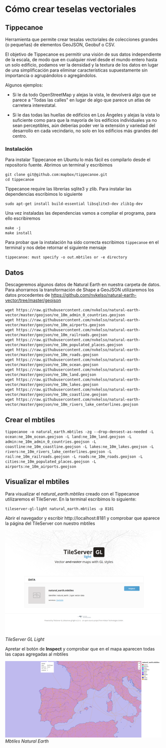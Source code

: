 # Cómo crear teselas vectoriales

## Tippecanoe

Herramienta que permite crear tesalas vectoriales de colecciones grandes (o pequeñas) de elementos GeoJSON, Geobuf o CSV.

El objetivo de Tippecanoe es permitir una visión de sus datos independiente de la escala, de modo que en cualquier nivel desde el mundo entero hasta un solo edificio, podamos ver la densidad y la textura de los datos en lugar de una simplificación para eliminar características supuestamente sin importancia o agrupándolos o agregándolos.

Algunos ejemplos:

- Si le da todo OpenStreetMap y alejas la vista, le devolverá algo que se parece a "Todas las calles" en lugar de algo que parece un atlas de carretera interestatal.

- Si le das todas las huellas de edificios en Los Ángeles y alejas la vista lo suficiente como para que la mayoría de los edificios individuales ya no sean perceptibles, aún deberías poder ver la extensión y variedad del desarrollo en cada vecindario, no solo en los edificios más grandes del centro.

### Instalación

Para instalar Tippecanoe en Ubuntu lo más fácil es compilarlo desde el repositorio fuente. Abrimos un terminal y escribimos

```
git clone git@github.com:mapbox/tippecanoe.git
cd tippecanoe
``` 

Tippecanoe require las librerías sqlite3 y zlib. Para instalar las dependencias escribimos lo siguiente 

```
sudo apt-get install build-essential libsqlite3-dev zlib1g-dev
```

Una vez instaladas las dependencias vamos a compliar el programa, para ello escribiremos

```
make -j
make install
```

Para probar que la instalación ha sido correcta escribimos ```tippecanoe``` en el terminal y nos debe retornar el siguiente mensaje

```
tippecanoe: must specify -o out.mbtiles or -e directory
```

## Datos 

Descageremos algunos datos de Natural Earth en nuestra carpeta de datos. Para ahorrarnos la transformación de Shape a GeoJSON utilizaremos los datos procedentes de https://github.com/nvkelso/natural-earth-vector/tree/master/geojson

```
wget https://raw.githubusercontent.com/nvkelso/natural-earth-vector/master/geojson/ne_10m_admin_0_countries.geojson
wget https://raw.githubusercontent.com/nvkelso/natural-earth-vector/master/geojson/ne_10m_airports.geojson
wget https://raw.githubusercontent.com/nvkelso/natural-earth-vector/master/geojson/ne_10m_railroads.geojson
wget https://raw.githubusercontent.com/nvkelso/natural-earth-vector/master/geojson/ne_10m_populated_places.geojson
wget https://raw.githubusercontent.com/nvkelso/natural-earth-vector/master/geojson/ne_10m_roads.geojson
wget https://raw.githubusercontent.com/nvkelso/natural-earth-vector/master/geojson/ne_10m_ocean.geojson
wget https://raw.githubusercontent.com/nvkelso/natural-earth-vector/master/geojson/ne_10m_land.geojson
wget https://raw.githubusercontent.com/nvkelso/natural-earth-vector/master/geojson/ne_10m_lakes.geojson
wget https://raw.githubusercontent.com/nvkelso/natural-earth-vector/master/geojson/ne_10m_coastline.geojson
wget https://raw.githubusercontent.com/nvkelso/natural-earth-vector/master/geojson/ne_10m_rivers_lake_centerlines.geojson
```

## Crear el mbtiles

```
tippecanoe -o natural_earth.mbtiles -zg --drop-densest-as-needed -L ocean:ne_10m_ocean.geojson -L land:ne_10m_land.geojson -L admin:ne_10m_admin_0_countries.geojson -L coastline:ne_10m_coastline.geojson -L lakes:ne_10m_lakes.geojson -L rivers:ne_10m_rivers_lake_centerlines.geojson -L rail:ne_10m_railroads.geojson -L roads:ne_10m_roads.geojson -L cities:ne_10m_populated_places.geojson -L airports:ne_10m_airports.geojson 
```

## Visualizar el mbtiles

Para visualizar el *natural_earth.mbtiles* creado con el Tippecanoe utilizaremos el TileServer. En la terminal escribimos lo siguiente:

```
tileserver-gl-light natural_earth.mbtiles -p 8181
``` 

Abrir el navegador y escribir http://localhost:8181 y comprobar que aparece la página del TileServer con nuestro mbtiles

![TileServer GL Light](img/mbtiles_tippecanoe.png)
*TileServer GL Light*

Apretar el botón de **Inspect** y comprobar que en el mapa aparecen todas las capas agregadas al mbtiles

![Mbtiles Natural Earth](img/natural_earth_mbtiles.png)
*Mbtiles Natural Earth*
